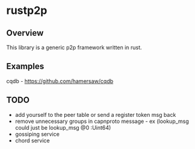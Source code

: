rustp2p
=======

Overview
--------
This library is a generic p2p framework written in rust.

Examples
--------
cqdb - https://github.com/hamersaw/cqdb

TODO
----
* add yourself to the peer table or send a register token msg back
* remove unnecessary groups in capnproto message - ex (lookup_msg could just be lookup_msg @0 :Uint64)
* gossiping service
* chord service
